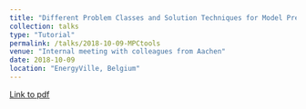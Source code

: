 ```yaml
---
title: "Different Problem Classes and Solution Techniques for Model Predictive Building Control"
collection: talks
type: "Tutorial"
permalink: /talks/2018-10-09-MPCtools
venue: "Internal meeting with colleagues from Aachen"
date: 2018-10-09
location: "EnergyVille, Belgium"
---
```

[Link to pdf](https://www.researchgate.net/publication/328171184_Tools_and_Techniques_for_Advanced_Model_Predictive_Building_Control)
